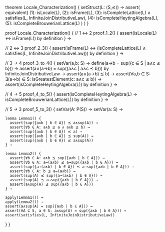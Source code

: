 theorem Locale_Characterization() {
  setStruct(L: ⟨S,⪯⟩) →
  assert(
    equivalent(
      (1): isLocale(L),
      (2): isFrame(L),
      (3): isCompleteLattice(L) ∧ satisfies(L, InfiniteJoinDistributiveLaw),
      (4): isCompleteHeytingAlgebra(L),
      (5): isCompleteBrouwerianLattice(L)
    )
  )
}

proof Locale_Characterization() {
  // 1 ↔ 2
  proof_1_2() {
    assert(isLocale(L) ↔ isFrame(L)) by definition
  } →

  // 2 ↔ 3
  proof_2_3() {
    assert(isFrame(L) ↔ (isCompleteLattice(L) ∧ satisfies(L, InfiniteJoinDistributiveLaw))) by definition
  } →

  // 3 → 4
  proof_3_to_4() {
    setVar(a,b: S) →
    define(a→b = sup({c ∈ S | a∧c ⪯ b})) →
    assert(a∧(a→b) = sup({a∧c | a∧c ⪯ b})) by InfiniteJoinDistributiveLaw →
    assert(a∧(a→b) ⪯ b) →
    assert(∀a,b ∈ S: ∃(a→b) ∈ S: isGreatestElement(c: a∧c ⪯ b)) →
    assert(isCompleteHeytingAlgebra(L)) by definition
  } →

  // 4 → 5
  proof_4_to_5() {
    assert(isCompleteHeytingAlgebra(L) → isCompleteBrouwerianLattice(L)) by definition
  } →

  // 5 → 3
  proof_5_to_3() {
    setVar(A: P(S)) →
    setVar(a: S) →

    lemma Lemma1() {
      assert(sup({a∧b | b ∈ A}) ⪯ a∧sup(A)) →
      assert(∀b ∈ A: a∧b ⪯ a ∧ a∧b ⪯ b) →
      assert(sup({a∧b | b ∈ A}) ⪯ a) →
      assert(sup({a∧b | b ∈ A}) ⪯ sup(A)) →
      assert(sup({a∧b | b ∈ A}) ⪯ a∧sup(A))
    } →

    lemma Lemma2() {
      assert(∀b ∈ A: a∧b ⪯ sup({a∧b | b ∈ A})) →
      assert(∀b ∈ A: a→(a∧b) ⪯ a→sup({a∧b | b ∈ A})) →
      assert(sup({a→(a∧b) | b ∈ A}) ⪯ a→sup({a∧b | b ∈ A})) →
      assert(∀b ∈ A: b ⪯ a→(a∧b)) →
      assert(sup(A) ⪯ sup({a→(a∧b) | b ∈ A})) →
      assert(sup(A) ⪯ a→sup({a∧b | b ∈ A})) →
      assert(a∧sup(A) ⪯ sup({a∧b | b ∈ A}))
    } →

    apply(Lemma1()) →
    apply(Lemma2()) →
    assert(a∧sup(A) = sup({a∧b | b ∈ A})) →
    assert(∀A ⊆ S, a ∈ S: a∧sup(A) = sup({a∧b | b ∈ A})) →
    assert(satisfies(L, InfiniteJoinDistributiveLaw))
  }
}